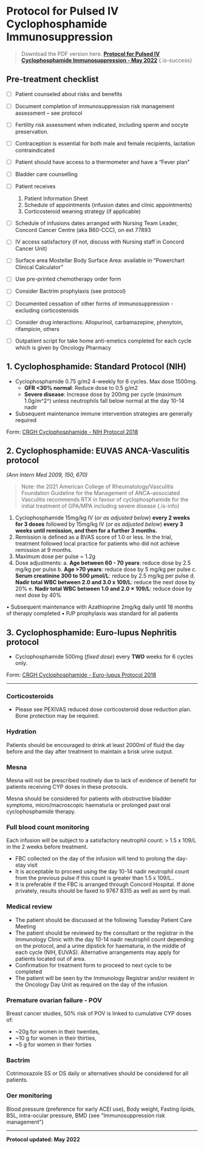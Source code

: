 # Protocol for Pulsed IV Cyclophosphamide Immunosuppression

> Download the PDF version here. [**Protocol for Pulsed IV Cyclophosphamide Immunosuppression - May 2022**](https://immunowiki.com/protocols/protocols-iv-cyclophosphamide-updated-may-2022.pdf)
{.is-success}


## Pre-treatment checklist

- [ ] Patient counseled about risks and benefits 
- [ ] Document completion of immunosuppression risk management assessment – see protocol
- [ ] Fertility risk assessment when indicated, including sperm and oocyte preservation. 
- [ ] Contraception is essential for both male and female recipients, lactation contraindicated
- [ ] Patient should have access to a thermometer and have a “Fever plan”
- [ ] Bladder care counselling
- [ ] Patient receives 

	1.  Patient Information Sheet 
	2.  Schedule of appointments (infusion dates and clinic appointments)
	3.  Corticosteroid weaning strategy (if applicable)
  
- [ ] Schedule of infusions dates arranged with Nursing Team Leader, Concord Cancer Centre (aka B60-CCC), on ext 77893
- [ ] IV access satisfactory (if not, discuss with Nursing staff in Concord Cancer Unit)
- [ ] Surface area Mostellar Body Surface Area: available in “Powerchart Clinical Calculator”
- [ ] Use pre-printed chemotherapy order form 
- [ ] Consider Bactrim prophylaxis (see protocol)
- [ ] Documented cessation of other forms of immunosuppression - excluding corticosteroids 
- [ ] Consider drug interactions: Allopurinol, carbamazepine, phenytoin, rifampicin, others
- [ ] Outpatient script for take home anti-emetics completed for each cycle which is given by Oncology Pharmacy

## 1. Cyclophosphamide: Standard Protocol (NIH)

-   Cyclophosphamide 0.75 g/m2 4-weekly for 6 cycles. Max dose 1500mg.
    -   **GFR <30% normal**: 	Reduce dose to 0.5 g/m2 
    -   **Severe disease**: 	Increase dose by 200mg per cycle (maximum 1.0g/m^2^) unless neutrophils fall below normal at the day 10-14 nadir 
-   Subsequent maintenance immune intervention strategies are generally required

Form: [CRGH Cyclophosphamide - NIH Protocol 2018](/forms/cyclophosphamide_-_nih_protocol_2018.docx)

## 2. Cyclophosphamide: EUVAS ANCA-Vasculitis protocol
*(Ann Intern Med 2009, 150, 670)*

> Note: the 2021 American College of Rheumatology/Vasculitis Foundation Guideline for the Management of ANCA–associated Vasculitis recommends RTX in favour of cyclophosphamide for the initial treatment of GPA/MPA including severe disease
{.is-info}


1.	Cyclophosphamide 15mg/kg IV (*or as adjusted below*) **every 2 weeks for 3 doses** followed by 15mg/kg IV (*or as adjusted below*) **every 3 weeks until remission, and then for a further 3 months.** 
2.	Remission is defined as a BVAS score of 1.0 or less. In the trial, treatment followed local practice for patients who did not achieve remission at 9 months. 
3.	Maximum dose per pulse = 1.2g
4.	Dose adjustments:
a.	**Age between 60 - 70 years**: reduce dose by 2.5 mg/kg per pulse 
b.	**Age >70 years**: reduce dose by 5 mg/kg per pulse 
c.	**Serum creatinine 300 to 500 µmol/L**: reduce by 2.5 mg/kg per pulse 
d.	**Nadir total WBC between 2.0 and 3.0 x 109/L**: reduce the next dose by 20% 
e.	**Nadir total WBC between 1.0 and 2.0 × 109/L**: reduce dose by next dose by 40%

•	Subsequent maintenance with Azathioprine 2mg/kg daily until 18 months of therapy completed
•	PJP prophylaxis was standard for all patients


## 3. Cyclophosphamide: Euro-lupus Nephritis protocol

-   Cyclophosphamide 500mg (*fixed dose*) every **TWO** weeks for 6 cycles only.

Form: [CRGH Cyclophosphamide - Euro-lupus Protocol 2018](/forms/cyclophosphamide_-_euro-lupus_protocol_2018.docx)

---

### Corticosteroids

- Please see PEXIVAS reduced dose corticosteroid dose reduction plan. Bone protection may be required.

### Hydration

Patients should be encouraged to drink at least 2000ml of fluid the day before and the day after treatment to maintain a brisk urine output.

### Mesna

Mesna will not be prescribed routinely due to lack of evidence of benefit for patients receiving CYP doses in these protocols. 

Mesna should be considered for patients with obstructive bladder symptoms, micro/macroscopic haematuria or prolonged past oral cyclophosphamide therapy.

### Full blood count monitoring

Each infusion will be subject to a satisfactory neutrophil count: > 1.5 x 109/L in the 2 weeks before treatment. 
-   FBC collected on the day of the infusion will tend to prolong the day-stay visit 
-   It is acceptable to proceed using the day 10-14 nadir neutrophil count from the previous pulse if this count is greater than 1.5 x 109/L.. 
-   It is preferable if the FBC is arranged through Concord Hospital. If done privately, results should be faxed to 9767 8315 as well as sent by mail.


### Medical review

-   The patient should be discussed at the following Tuesday Patient Care Meeting
-   The patient should be reviewed by the consultant or the registrar in the Immunology Clinic with the day 10-14 nadir neutrophil count depending on the protocol, and a urine dipstick for haematuria, in the middle of each cycle (NIH, EUVAS). Alternative arrangements may apply for patients located out of area.
-   Confirmation for treatment form to proceed to next cycle to be completed
-   The patient will be seen by the Immunology Registrar and/or resident in the Oncology Day Unit as required on the day of the infusion.


### Premature ovarian failure - POV
Breast cancer studies, 50% risk of POV is linked to cumulative CYP doses of:
- ~20g for women in their twenties, 
- ~10 g for women in their thirties, 
- ~5 g for women in their forties 


### Bactrim

Cotrimoxazole SS or DS daily or alternatives should be considered for all patients.

### Oer monitoring

Blood pressure (preference for early ACEI use), Body weight, Fasting lipids, BSL, intra-ocular pressure, BMD (see "Immunosuppression risk management")

---

**Protocol updated: May 2022**